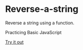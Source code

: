 # Reverse-a-string
Reverse a string using a function.  
  
 Practicing Basic JavaScript  


[Try it out](https://karina-i.github.io/Reverse-a-string/Reverse%20str/)
